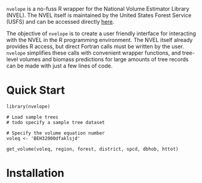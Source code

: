 `nvelope` is a no-fuss R wrapper for the National Volume Estimator Library (NVEL).
The NVEL itself is maintained by the United States Forest Service (USFS) and can
be accessed directly [here](https://www.fs.usda.gov/forestmanagement/products/measurement/volume/nvel/index.php).

The objective of `nvelope` is to create a user friendly interface for interacting
with the NVEL in the R programming environment. The NVEL itself already provides 
R access, but direct Fortran calls must be written by the user. `nvelope` simplifies
these calls with convenient wrapper functions, and tree-level volumes and biomass 
predictions for large amounts of tree records can be made with just a few lines of code.

# Quick Start

```{r}
library(nvelope)

# Load sample trees
# todo specify a sample tree dataset

# Specify the volume equation number
voleq <- 'BEH32000dfaklsjd'

get_volume(voleq, region, forest, district, spcd, dbhob, httot)
```

# Installation
